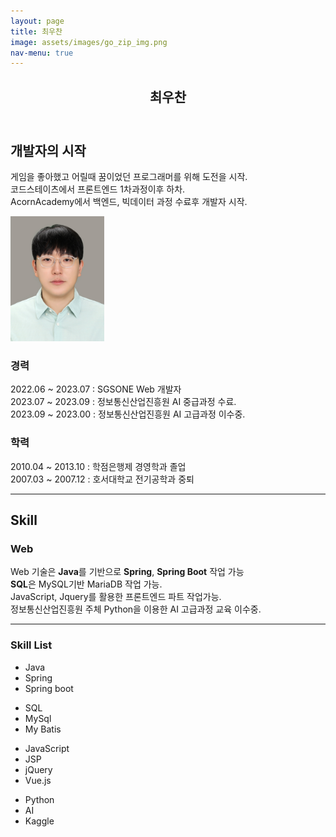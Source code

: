 ```yaml
---
layout: page
title: 최우찬
image: assets/images/go_zip_img.png
nav-menu: true
---
```


<!-- Main -->
<div id="main" class="alt">
    <!-- One -->
    <section id="one">
        <div class="inner">
            <header class="major">
                <h1>최우찬</h1>
                <link rel="icon" href="assets/images/go-zip_logo.jpg">
            </header>
        <!-- Content -->
        <h2 id="content">개발자의 시작</h2>
        <div class="row">
            <div class="6u 12u$(small)">
                <p>
                    게임을 좋아했고 어릴때 꿈이었던 프로그래머를 위해 도전을 시작.
                    <br>
                    코드스테이츠에서 프론트엔드 1차과정이후 하차.
                    <br>
                    AcornAcademy에서 백엔드, 빅데이터 과정 수료후 개발자 시작.
                </p>
            </div>
            <div class="6u$ 12u$(small)">
                <img src="assets/images/최우찬_사진.jpg" style="width:150px; height:200px;">
                <p>
                </p>
            </div>
        </div>
        <div class="row">
            <div class="6u 12u$(small)">
                <h3>경력</h3>
                <p>
                    2022.06 ~ 2023.07 : SGSONE Web 개발자 <br>
                    2023.07 ~ 2023.09 : 정보통신산업진흥원 AI 중급과정 수료. <br>
                    2023.09 ~ 2023.00 : 정보통신산업진흥원 AI 고급과정 이수중.
                </p>
            </div>
            <div class="6u$ 12u$(small)">
                <h3>학력</h3>
                <p>
                    2010.04 ~ 2013.10 : 학점은행제 경영학과 졸업 <br/>
                    2007.03 ~ 2007.12 : 호서대학교 전기공학과 중퇴 
                </p>
            </div>
            <!-- Break -->
        </div>
        <hr class="major" />
        <!-- Elements -->
        <h2 id="elements">Skill</h2>
            <div class="row 200%">
                <div class="6u 12u$(medium)">
                <h3>Web</h3>
                    <p>
                        Web 기술은 <b>Java</b>를 기반으로 <b>Spring</b>, <b>Spring Boot</b> 작업 가능
                        <br>
                        <b>SQL</b>은 MySQL기반 MariaDB 작업 가능.
                        <br>
                        JavaScript, Jquery를 활용한 프론트엔드 파트 작업가능.
                        <br>
                        정보통신산업진흥원 주체 Python을 이용한 AI 고급과정 교육 이수중.
                    </p>
                    <hr />
                </div>
                <div class="6u$ 12u$(medium)">
                    <!-- Buttons -->
                    <h3>Skill List</h3>
                    <ul class="actions">
                        <li><a class="button special">Java</a></li>
                        <li><a class="button">Spring</a></li>
                        <li><a class="button">Spring boot</a></li>
                    </ul>
                    <ul class="actions">
                        <li><a class="button special">SQL</a></li>
                        <li><a class="button">MySql</a></li>
                        <li><a class="button">My Batis</a></li>
                    </ul>
                    <ul class="actions">
                        <li><a class="button special">JavaScript</a></li>
                        <li><a class="button">JSP</a></li>
                        <li><a class="button">jQuery</a></li>
                        <li><a class="button small">Vue.js</a></li>
                    </ul>
                    <ul class="actions">
                        <li><a class="button special">Python</a></li>
                        <li><a class="button">AI</a></li>
                        <li><a class="button">Kaggle</a></li>
                    </ul>
                </div>
            </div>
        </div>
    </section>
</div>
